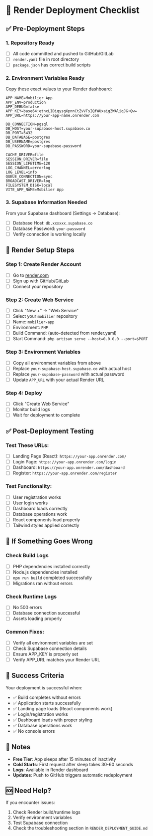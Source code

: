 # 🚀 Render Deployment Checklist

## ✅ Pre-Deployment Steps

### 1. Repository Ready

-   [ ] All code committed and pushed to GitHub/GitLab
-   [ ] `render.yaml` file in root directory
-   [ ] `package.json` has correct build scripts

### 2. Environment Variables Ready

Copy these exact values to your Render dashboard:

```env
APP_NAME=Mobilier App
APP_ENV=production
APP_DEBUG=false
APP_KEY=base64:etnxLIDiqysgXpnnCtZvVFsIQfWUxaigZWAliqJG+Qw=
APP_URL=https://your-app-name.onrender.com

DB_CONNECTION=pgsql
DB_HOST=your-supabase-host.supabase.co
DB_PORT=5432
DB_DATABASE=postgres
DB_USERNAME=postgres
DB_PASSWORD=your-supabase-password

CACHE_DRIVER=file
SESSION_DRIVER=file
SESSION_LIFETIME=120
LOG_CHANNEL=errorlog
LOG_LEVEL=info
QUEUE_CONNECTION=sync
BROADCAST_DRIVER=log
FILESYSTEM_DISK=local
VITE_APP_NAME=Mobilier App
```

### 3. Supabase Information Needed

From your Supabase dashboard (Settings → Database):

-   [ ] Database Host: `db.xxxxxx.supabase.co`
-   [ ] Database Password: `your-password`
-   [ ] Verify connection is working locally

## 🔧 Render Setup Steps

### Step 1: Create Render Account

-   [ ] Go to [render.com](https://render.com)
-   [ ] Sign up with GitHub/GitLab
-   [ ] Connect your repository

### Step 2: Create Web Service

-   [ ] Click "New +" → "Web Service"
-   [ ] Select your `mobilier` repository
-   [ ] Name: `mobilier-app`
-   [ ] Environment: `PHP`
-   [ ] Build Command: (auto-detected from render.yaml)
-   [ ] Start Command: `php artisan serve --host=0.0.0.0 --port=$PORT`

### Step 3: Environment Variables

-   [ ] Copy all environment variables from above
-   [ ] Replace `your-supabase-host.supabase.co` with actual host
-   [ ] Replace `your-supabase-password` with actual password
-   [ ] Update `APP_URL` with your actual Render URL

### Step 4: Deploy

-   [ ] Click "Create Web Service"
-   [ ] Monitor build logs
-   [ ] Wait for deployment to complete

## ✅ Post-Deployment Testing

### Test These URLs:

-   [ ] Landing Page (React): `https://your-app.onrender.com/`
-   [ ] Login Page: `https://your-app.onrender.com/login`
-   [ ] Dashboard: `https://your-app.onrender.com/dashboard`
-   [ ] Register: `https://your-app.onrender.com/register`

### Test Functionality:

-   [ ] User registration works
-   [ ] User login works
-   [ ] Dashboard loads correctly
-   [ ] Database operations work
-   [ ] React components load properly
-   [ ] Tailwind styles applied correctly

## 🔧 If Something Goes Wrong

### Check Build Logs

-   [ ] PHP dependencies installed correctly
-   [ ] Node.js dependencies installed
-   [ ] `npm run build` completed successfully
-   [ ] Migrations ran without errors

### Check Runtime Logs

-   [ ] No 500 errors
-   [ ] Database connection successful
-   [ ] Assets loading properly

### Common Fixes:

-   [ ] Verify all environment variables are set
-   [ ] Check Supabase connection details
-   [ ] Ensure APP_KEY is properly set
-   [ ] Verify APP_URL matches your Render URL

## 🎯 Success Criteria

Your deployment is successful when:

-   ✅ Build completes without errors
-   ✅ Application starts successfully
-   ✅ Landing page loads (React components work)
-   ✅ Login/registration works
-   ✅ Dashboard loads with proper styling
-   ✅ Database operations work
-   ✅ No console errors

## 📝 Notes

-   **Free Tier**: App sleeps after 15 minutes of inactivity
-   **Cold Starts**: First request after sleep takes 30-60 seconds
-   **Logs**: Available in Render dashboard
-   **Updates**: Push to GitHub triggers automatic redeployment

## 🆘 Need Help?

If you encounter issues:

1. Check Render build/runtime logs
2. Verify environment variables
3. Test Supabase connection
4. Check the troubleshooting section in `RENDER_DEPLOYMENT_GUIDE.md`
